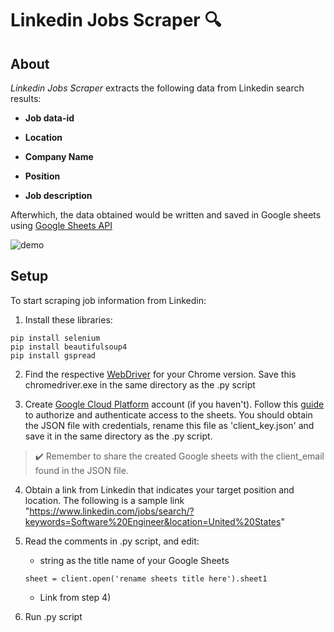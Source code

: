 # Linkedin Jobs Scraper :mag:

## About
*Linkedin Jobs Scraper* extracts the following data from Linkedin search results:
- **Job data-id**

- **Location**

- **Company Name**

- **Position**

- **Job description**

Afterwhich, the data obtained would be written and saved in Google sheets using [Google Sheets API](https://developers.google.com/sheets/api) 

![demo](https://user-images.githubusercontent.com/76123658/104187049-449b1e00-5452-11eb-9bb4-b28860daeee8.gif)
## Setup
To start scraping job information from Linkedin: 
1) Install these libraries: 
```
pip install selenium
pip install beautifulsoup4
pip install gspread
```
2) Find the respective [WebDriver](https://chromedriver.chromium.org/downloads) for your Chrome version. Save this chromedriver.exe in the same directory as the .py script 

3) Create [Google Cloud Platform](https://cloud.google.com/) account (if you haven't). Follow this [guide](https://gspread.readthedocs.io/en/latest/oauth2.html#) to authorize and authenticate access to the sheets. You should obtain the JSON file with credentials, rename this file as 'client_key.json' and save it in the same directory as the .py script. 
> :heavy_check_mark: Remember to share the created Google sheets with the client_email found in the JSON file.

4) Obtain a link from Linkedin that indicates your target position and location. The following is a sample link "https://www.linkedin.com/jobs/search/?keywords=Software%20Engineer&location=United%20States"

5) Read the comments in .py script, and edit:
    - string as the title name of your Google Sheets
    ```
    sheet = client.open('rename sheets title here').sheet1
    ```
    - Link from step 4)
    
6) Run .py script
